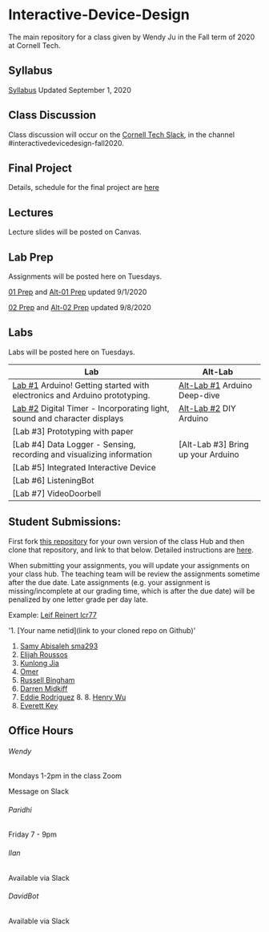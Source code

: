 # Interactive-Device-Design
The main repository for a class given by Wendy Ju in the Fall term of 2020 at Cornell Tech.

## Syllabus
[Syllabus](https://canvas.cornell.edu/courses/20078/assignments/syllabus) Updated September 1, 2020

## Class Discussion
Class discussion will occur on the [Cornell Tech Slack](cornelltech.slack.com), in the channel #interactivedevicedesign-fall2020.

## Final Project
Details, schedule for the final project are [here](https://github.com/FAR-Lab/Developing-and-Designing-Interactive-Devices/wiki/Final-Project)

## Lectures
Lecture slides will be posted on Canvas.


## Lab Prep 
Assignments will be posted here on Tuesdays.

[01 Prep](https://github.com/FAR-Lab/Developing-and-Designing-Interactive-Devices/wiki/preLab-01) and [Alt-01 Prep](https://github.com/FAR-Lab/Developing-and-Designing-Interactive-Devices/wiki/Alt-Pre---Lab-1) updated 9/1/2020

[02 Prep](https://github.com/FAR-Lab/Developing-and-Designing-Interactive-Devices/wiki/preLab-02) and [Alt-02 Prep](https://github.com/FAR-Lab/Developing-and-Designing-Interactive-Devices/wiki/Alt-Pre---Lab-2) updated 9/8/2020


## Labs
Labs will be posted here on Tuesdays.

| Lab  | Alt-Lab |
| ------------- | ------------- |
| [Lab #1](https://github.com/FAR-Lab/Developing-and-Designing-Interactive-Devices/wiki/Lab-01) Arduino! Getting started with electronics and Arduino prototyping.  | [Alt-Lab #1](https://github.com/FAR-Lab/Developing-and-Designing-Interactive-Devices/wiki/Alt-Lab-1.-Arduino-Deep-Dive) Arduino Deep-dive|
| [Lab #2](https://github.com/FAR-Lab/Developing-and-Designing-Interactive-Devices/wiki/Lab-02) Digital Timer - Incorporating light, sound and character displays  |  [Alt-Lab #2](https://github.com/FAR-Lab/Developing-and-Designing-Interactive-Devices/wiki/Alt-Lab-2.-DIY-Arduino) DIY Arduino|
| [Lab #3] Prototyping with paper |  |
| [Lab #4] Data Logger - Sensing, recording and visualizing information| [Alt-Lab #3] Bring up your Arduino |
| [Lab #5] Integrated Interactive Device |  |
| [Lab #6] ListeningBot |   |
| [Lab #7] VideoDoorbell |   |

## Student Submissions:

First fork  [this repository](https://github.com/FAR-Lab/Interactive-Lab-Hub) for your own version of the class Hub and then clone that repository, and link to that below. Detailed instructions are [here](https://github.com/FAR-Lab/Developing-and-Designing-Interactive-Devices/wiki/How-to-Use-GIT).

When submitting your assignments, you will update your assignments on your class hub. The teaching team will be review the assignments sometime after the due date. Late assignments (e.g. your assignment is missing/incomplete at our grading time, which is after the due date) will be penalized by one letter grade per day late.



Example:  [Leif Reinert lcr77](https://github.com/lcr77/Interactive-Lab-Hub)

'1. [Your name netid](link to your cloned repo on Github)'
1. [Samy Abisaleh sma293](https://github.com/SamyAbisaleh/Interactive-Lab-Hub)
2. [Elijah Roussos](https://github.com/rbingham97/Interactive-Lab-Hub)
3. [Kunlong Jia](https://github.com/Kunlong1994/IDD_20Fall-Lab1)
4. [Omer](https://github.com/oi38/Interactive-Lab-Hub)		
5. [Russell Bingham](https://github.com/rbingham97/Interactive-Lab-Hub)
6. [Darren Midkiff]("https://github.com/dcmid/Lab1)					
7. [Eddie Rodriguez](https://github.com/ThisGuyEddie/Developing-and-Designing-Interactive-Devices/tree/2020Fall/Lab1)																					8. 8. [Henry Wu](https://github.com/henryw30/Interactive-Lab-Hub)
9. [Everett Key](https://github.com/EverettKey/Interactive-Lab-Hub)																							


## Office Hours 

###### Wendy
Mondays 1-2pm in the class Zoom

Message on Slack


###### Paridhi
Friday 7 - 9pm

###### Ilan
Available via Slack

###### DavidBot
Available via Slack

